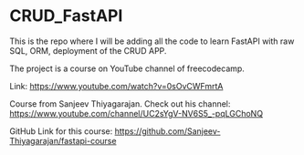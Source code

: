 # CRUD_FastAPI

This is the repo where I will be adding all the code to learn FastAPI with raw SQL, ORM, deployment of the CRUD APP.  

The project is a course on YouTube channel of freecodecamp.

Link: https://www.youtube.com/watch?v=0sOvCWFmrtA

Course from Sanjeev Thiyagarajan. Check out his channel: https://www.youtube.com/channel/UC2sYgV-NV6S5_-pqLGChoNQ 

GitHub Link for this course: https://github.com/Sanjeev-Thiyagarajan/fastapi-course